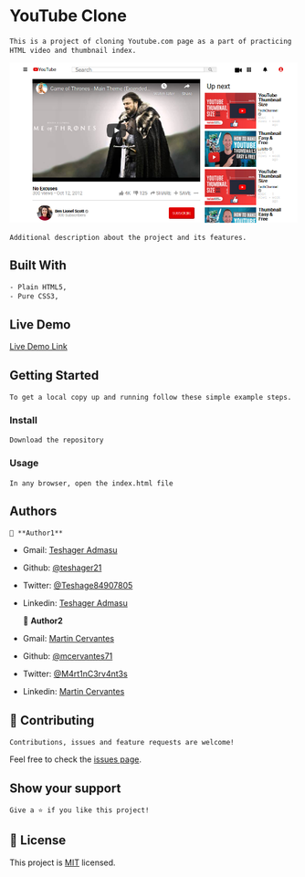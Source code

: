 # YouTube Clone

    This is a project of cloning Youtube.com page as a part of practicing HTML video and thumbnail index.

![screenshot](./screenshot.png)

    Additional description about the project and its features.

## Built With

    - Plain HTML5,
    - Pure CSS3,

## Live Demo

[Live Demo Link](https://mcervantes71.github.io/YouTubeClone/index.html)

## Getting Started

    To get a local copy up and running follow these simple example steps.

### Install

    Download the repository

### Usage

    In any browser, open the index.html file

## Authors

    👤 **Author1**

- Gmail: [Teshager Admasu](mailto:teshager8922@gmail.com)
- Github: [@teshager21](https://github.com/teshager21)
- Twitter: [@Teshage84907805](https://twitter.com/Teshage84907805)
- Linkedin: [Teshager Admasu](https://www.linkedin.com/in/teshager-admasu-0000011a2/)

    👤 **Author2**

- Gmail: [Martin Cervantes](mailto:cervantes.martine@gmail.com)
- Github: [@mcervantes71](https://github.com/mcervantes71)
- Twitter: [@M4rt1nC3rv4nt3s](https://twitter.com/M4rt1nC3rv4nt3s)
- Linkedin: [Martin Cervantes](https://www.linkedin.com/in/cervantesmartin/)

## 🤝 Contributing

    Contributions, issues and feature requests are welcome!

Feel free to check the [issues page](issues/).

## Show your support

    Give a ⭐️ if you like this project!

## 📝 License

This project is [MIT](lic.url) licensed.

